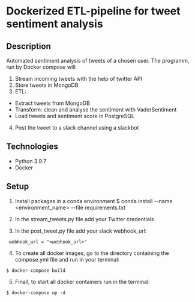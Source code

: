 # Dockerized ETL-pipeline for tweet sentiment analysis

## Description

Automated sentiment analysis of tweets of a chosen user. The programm, run by Docker compose will:

1. Stream incoming tweets with the help of twitter API
2. Store tweets in MongoDB
3. ETL: 
* Extract tweets from MongoDB
* Transform: clean and analyse the sentiment with VaderSentiment
* Load tweets and sentiment score in PostgreSQL

4. Post the tweet to a slack channel using a slackbot

## Technologies
* Python 3.9.7
* Docker 

## Setup

1. Install packages in a conda environment 
$ conda install --name <environment_name> --file requirements.txt


2. In the stream_tweets.py file add your Twitter credentials

3. In the post_tweet.py file add your slack webhook_url:
```
 webhook_url = "<webhook_url>"
```

4. To create all docker images, go to the directory containing the compose.yml file and run in your terminal:
```
$ docker-compose build
```

5. Finall, to start all docker containers run in the terminal:
```
$ docker-compose up -d
```
